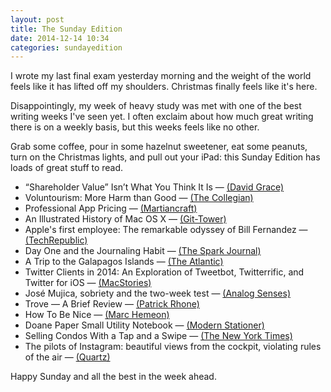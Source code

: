 ```yaml
---
layout: post
title: The Sunday Edition
date: 2014-12-14 10:34
categories: sundayedition
---
```


I wrote my last final exam yesterday morning and the weight of the world feels like it has lifted off my shoulders. Christmas finally feels like it's here.

Disappointingly, my week of heavy study was met with one of the best writing weeks I've seen yet. I often exclaim about how much great writing there is on a weekly basis, but this weeks feels like no other. 

Grab some coffee, pour in some hazelnut sweetener, eat some peanuts, turn on the Christmas lights, and pull out your iPad: this Sunday Edition has loads of great stuff to read.

* “Shareholder Value” Isn’t What You Think It Is — [(David Grace)](https://medium.com/@davidgraceauth/shareholder-value-isnt-what-you-think-it-is-b39266c38e39)
*  Voluntourism: More Harm than Good — [(The Collegian)](http://aswwu.com/collegian/voluntourism-more-harm-than-good/)
* Professional App Pricing — [(Martiancraft)](http://martiancraft.com/blog/2014/12/professional-app-pricing/)
* An Illustrated History of Mac OS X — [(Git-Tower)](http://www.git-tower.com/blog/history-of-osx/)
* Apple's first employee: The remarkable odyssey of Bill Fernandez — [(TechRepublic)](http://www.techrepublic.com/article/apples-first-employee-the-remarkable-odyssey-of-bill-fernandez/)
* Day One and the Journaling Habit — [(The Spark Journal)](http://www.sparkjournal.net/journal/2014/12/day-one-and-the-journaling-habit)
* A Trip to the Galapagos Islands — [(The Atlantic)](http://www.theatlantic.com/infocus/2013/09/a-trip-to-the-galapagos-islands/100597/)
* Twitter Clients in 2014: An Exploration of Tweetbot, Twitterrific, and Twitter for iOS — [(MacStories)](http://www.macstories.net/stories/twitter-clients-in-2014/)
* José Mujica, sobriety and the two-week test — [(Analog Senses)](http://www.analogsenses.com/2014/12/12/jose-mujica-sobriety-and-the-two-week-test)
* Trove — A Brief Review — [(Patrick Rhone)](http://patrickrhone.com/2014/12/12/trove-a-brief-review/)
* How To Be Nice — [(Marc Hemeon)](https://medium.com/@hemeon/how-to-be-nice-f0ebb52370dd)
* Doane Paper Small Utility Notebook — [(Modern Stationer)](http://www.modernstationer.com/blog/2014/12/11/doane-paper-small-utility-notebook)
* Selling Condos With a Tap and a Swipe — [(The New York Times)](http://www.nytimes.com/2014/12/14/realestate/selling-condos-with-a-tap-and-a-swipe-.html)
* The pilots of Instagram: beautiful views from the cockpit, violating rules of the air — [(Quartz)](http://qz.com/233165/the-pilots-of-instagram-beautiful-views-from-the-cockpit-violating-rules-of-the-air/)

Happy Sunday and all the best in the week ahead.